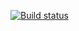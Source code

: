 [![Build status](https://ci.appveyor.com/api/projects/status/blvp6v1is6566k7v?svg=true)](https://ci.appveyor.com/project/KseniyaAltuhova/pattern-change-data-delivery)
